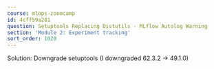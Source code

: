 ```yaml
---
course: mlops-zoomcamp
id: 4cff59a281
question: Setuptools Replacing Distutils - MLflow Autolog Warning
section: 'Module 2: Experiment tracking'
sort_order: 1020
---
```


Solution: Downgrade setuptools (I downgraded 62.3.2 -> 49.1.0)

